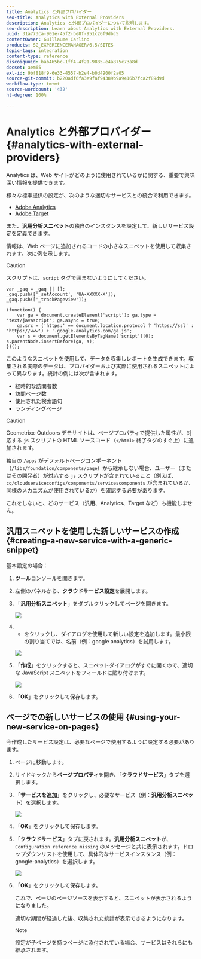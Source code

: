 ```yaml
---
title: Analytics と外部プロバイダー
seo-title: Analytics with External Providers
description: Analytics と外部プロバイダーについて説明します。
seo-description: Learn about Analytics with External Providers.
uuid: 31a773ca-901e-45f2-be8f-951c26f9dbc5
contentOwner: Guillaume Carlino
products: SG_EXPERIENCEMANAGER/6.5/SITES
topic-tags: integration
content-type: reference
discoiquuid: bab465bc-1ff4-4f21-9885-e4a875c73a8d
docset: aem65
exl-id: 9bf818f9-6e33-4557-b2e4-b0d4900f2a05
source-git-commit: b220adf6fa3e9faf94389b9a9416b7fca2f89d9d
workflow-type: tm+mt
source-wordcount: '432'
ht-degree: 100%

---
```


# Analytics と外部プロバイダー {#analytics-with-external-providers}

Analytics は、Web サイトがどのように使用されているかに関する、重要で興味深い情報を提供できます。

様々な標準提供の設定が、次のような適切なサービスとの統合で利用できます。

* [Adobe Analytics](/help/sites-administering/adobeanalytics.md)
* [Adobe Target](/help/sites-administering/target.md)

また、**汎用分析スニペット**&#x200B;の独自のインスタンスを設定して、新しいサービス設定を定義できます。

情報は、Web ページに追加されるコードの小さなスニペットを使用して収集されます。次に例を示します。

>[!CAUTION]
>
>スクリプトは、`script` タグで囲まないようにしてください。

```
var _gaq = _gaq || [];
_gaq.push(['_setAccount', 'UA-XXXXX-X']);
_gaq.push(['_trackPageview']);

(function() {
    var ga = document.createElement('script'); ga.type = 'text/javascript'; ga.async = true;
    ga.src = ('https:' == document.location.protocol ? 'https://ssl' : 'https://www') + '.google-analytics.com/ga.js';
    var s = document.getElementsByTagName('script')[0]; s.parentNode.insertBefore(ga, s);
})();
```

このようなスニペットを使用して、データを収集しレポートを生成できます。収集される実際のデータは、プロバイダーおよび実際に使用されるスニペットによって異なります。統計の例には次が含まれます。

* 経時的な訪問者数
* 訪問ページ数
* 使用された検索語句
* ランディングページ

>[!CAUTION]
>
>Geometrixx-Outdoors デモサイトは、ページプロパティで提供した属性が、対応する `js` スクリプトの HTML ソースコード（`</html>` 終了タグのすぐ上）に追加されます。
>
>独自の `/apps` がデフォルトページコンポーネント（`/libs/foundation/components/page`）から継承しない場合、ユーザー（またはその開発者）が対応する `js` スクリプトが含まれていること（例えば、`cq/cloudserviceconfigs/components/servicescomponents` が含まれているか、同様のメカニズムが使用されているか）を確認する必要があります。
>
>これをしないと、どのサービス（汎用、Analytics、Target など）も機能しません。

## 汎用スニペットを使用した新しいサービスの作成 {#creating-a-new-service-with-a-generic-snippet}

基本設定の場合：

1. **ツール**&#x200B;コンソールを開きます。
1. 左側のパネルから、**クラウドサービス設定**&#x200B;を展開します。
1. 「**汎用分析スニペット**」をダブルクリックしてページを開きます。

   ![](assets/analytics_genericoverview.png)

1. + をクリックし、ダイアログを使用して新しい設定を追加します。最小限の割り当てでは、名前（例：google analytics）を試用します。

   ![](assets/analytics_addconfig.png)

1. 「**作成**」をクリックすると、スニペットダイアログがすぐに開くので、適切な JavaScript スニペットをフィールドに貼り付けます。

   ![](assets/analytics_snippet.png)

1. 「**OK**」をクリックして保存します。

## ページでの新しいサービスの使用 {#using-your-new-service-on-pages}

今作成したサービス設定は、必要なページで使用するように設定する必要があります。

1. ページに移動します。
1. サイドキックから&#x200B;**ページプロパティ**&#x200B;を開き、「**クラウドサービス**」タブを選択します。
1. 「**サービスを追加**」をクリックし、必要なサービス（例：**汎用分析スニペット**）を選択します。

   ![](assets/analytics_selectservice.png)

1. 「**OK**」をクリックして保存します。
1. 「**クラウドサービス**」タブに戻されます。**汎用分析スニペット**&#x200B;が、`Configuration reference missing` のメッセージと共に表示されます。ドロップダウンリストを使用して、具体的なサービスインスタンス（例：google-analytics）を選択します。

   ![](assets/analytics_selectspecificservice.png)

1. 「**OK**」をクリックして保存します。

   これで、ページのページソースを表示すると、スニペットが表示されるようになりました。

   適切な期間が経過した後、収集された統計が表示できるようになります。

   >[!NOTE]
   >
   >設定が子ページを持つページに添付されている場合、サービスはそれらにも継承されます。
